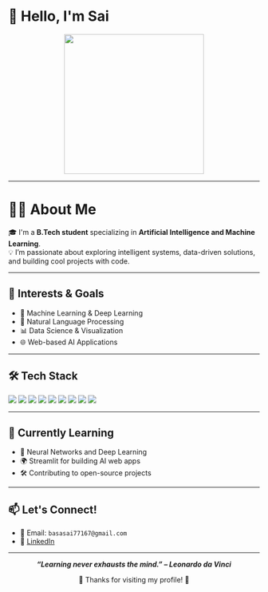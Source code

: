 # 👋 Hello, I'm Sai

<!-- Cool AI GIF -->
<p align="center">
  <img src="https://media.giphy.com/media/qgQUggAC3Pfv687qPC/giphy.gif" width="280">
</p>

---

# 👩‍💻 About Me

🎓 I'm a **B.Tech student** specializing in **Artificial Intelligence and Machine Learning**.  
💡 I’m passionate about exploring intelligent systems, data-driven solutions, and building cool projects with code.

---

## 🚀 Interests & Goals
- 🤖 Machine Learning & Deep Learning  
- 🧠 Natural Language Processing  
- 📊 Data Science & Visualization  
- 🌐 Web-based AI Applications  

---

## 🛠️ Tech Stack

<p>
  <img src="https://img.shields.io/badge/Python-3776AB?style=for-the-badge&logo=python&logoColor=white"/>
  <img src="https://img.shields.io/badge/C++-00599C?style=for-the-badge&logo=c%2B%2B&logoColor=white"/>
  <img src="https://img.shields.io/badge/TensorFlow-FF6F00?style=for-the-badge&logo=TensorFlow&logoColor=white"/>
  <img src="https://img.shields.io/badge/Keras-D00000?style=for-the-badge&logo=keras&logoColor=white"/>
  <img src="https://img.shields.io/badge/Scikit--Learn-F7931E?style=for-the-badge&logo=scikit-learn&logoColor=white"/>
  <img src="https://img.shields.io/badge/RapidMiner-FF6600?style=for-the-badge&logo=rapidminer&logoColor=white"/>
  <img src="https://img.shields.io/badge/Git-F05032?style=for-the-badge&logo=git&logoColor=white"/>
  <img src="https://img.shields.io/badge/Jupyter-F37626?style=for-the-badge&logo=jupyter&logoColor=white"/>
  <img src="https://img.shields.io/badge/VSCode-007ACC?style=for-the-badge&logo=visual-studio-code&logoColor=white"/>
</p>

---

## 🌱 Currently Learning
- 🧮 Neural Networks and Deep Learning  
- 🌍 Streamlit for building AI web apps  
- 🛠 Contributing to open-source projects  

---

## 📫 Let's Connect!
- 📧 Email: `basasai77167@gmail.com`  
- 💼 [LinkedIn](www.linkedin.com/in/shiridi-sai-ram-basa)

---

<p align="center">
  <b><i>“Learning never exhausts the mind.” – Leonardo da Vinci</i></b>
</p>

<p align="center">
  🌟 Thanks for visiting my profile! 🌟
</p>

